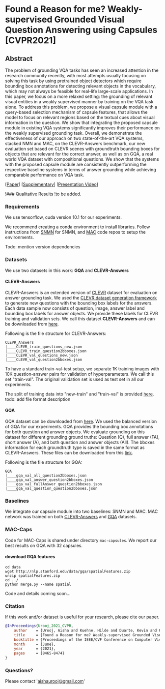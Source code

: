 # Found a Reason for me? Weakly-supervised Grounded Visual Question Answering using Capsules [CVPR2021]

## Abstract
The problem of grounding VQA tasks has seen an increased attention in the research community recently, with most attempts usually focusing on solving this task by using pretrained object detectors which require bounding box annotations for detecting relevant objects in the vocabulary, which may not always be feasible for real-life large-scale applications.
In this paper, we focus on a more relaxed setting: the grounding of relevant visual entities in a weakly supervised manner by training on the VQA task alone. To address this problem, we propose a visual capsule module with a query-based selection mechanism of capsule features, that allows the model to focus on relevant regions based on the textual cues about visual information in the question. We show that integrating the proposed capsule module in existing VQA systems significantly improves their performance on the weakly supervised grounding task. Overall, we demonstrate the effectiveness of our approach on two state-of-the-art VQA systems, stacked NMN and MAC, on the CLEVR-Answers benchmark, our new evaluation set based on CLEVR scenes with groundtruth bounding boxes for objects that are relevant for the correct answer, as well as on GQA, a real world VQA dataset with compositional questions. We show that the systems with the proposed capsule module are consistently outperforming the respective baseline systems in terms of answer grounding while achieving comparable performance on VQA task.

[[Paper](https://www.crcv.ucf.edu/wp-content/uploads/2018/11/Found-a-Reason-for-me.pdf)] [[Supplementary](https://www.crcv.ucf.edu/wp-content/uploads/2018/11/Found-a-Reason-for-me_Supp.pdf)] [[Presentation Video]()]

!### Qualitative Results
!to be added.


### Requirements
We use tensorflow, cuda version 10.1 for our experiments. 

We recommend creating a conda environment to install libraries.
Follow instructions from [SNMN](https://github.com/ronghanghu/snmn) for SNMN, and [MAC](https://github.com/stanfordnlp/mac-network/tree/master) code repos to setup the environments. 

Todo: mention version dependencies

### Datasets
We use two datasets in this work: **GQA** and **CLEVR-Answers**

#### CLEVR-Answers
CLEVR-Answers is an extended version of [CLEVR](https://cs.stanford.edu/people/jcjohns/clevr/) dataset for evaluation on answer grounding task. 
We used the [CLEVR dataset generation framework](https://github.com/facebookresearch/clevr-dataset-gen/blob/master/question_generation/README.md) to generate new questions with the bounding box labels for the answers. Each data sample now consists of question, image, answer label and bounding box labels for answer objects.
We provide these labels for CLEVR training and validation sets. 
We call this dataset **CLEVR-Answers** and can be downloaded from [here](https://1drv.ms/u/s!AtxSFigVVA5JhPUP9Pb7xcBFQ5m7rQ?e=wQuzf7).

Following is the file structure for CLEVR-Answers:
```
CLEVR_Answers
|____CLEVR_train_questions_new.json
|____CLEVR_train_question2bboxes.json
|____CLEVR_val_questions_new.json
|____CLEVR_val_question2bboxes.json

```
To have a standard train-val-test setup, we separate 1K training images with 10K question-answer pairs for validation of hyperparameters. We call this set "train-val".
The original validation set is used as test set in all our experiments.

The split of training data into "new-train" and "train-val" is provided [here](https://1drv.ms/u/s!AtxSFigVVA5JhPUQa3fKWdCKZFcyWA?e=x8ryKH).
todo: add file format description

#### GQA
GQA dataset can be downloaded from [here](https://cs.stanford.edu/people/dorarad/gqa/download.html). 
We used the balanced version of GQA for our experiments. 
GQA provides the bounding box annotations for both question and answer objects. We evaluate grounding on this dataset for different grounding ground truths: Question (Q), full answer (FA), short answer (A), and both question and answer objects (All). The bboxes information for each groundtruth type is saved in the same format as CLEVR-Answers. These files can be downloaded from this [link](https://1drv.ms/u/s!AtxSFigVVA5JhPUVHmUpAC7oI7wE5A?e=BX9sLA).

Following is the file structure for GQA:
```
GQA
|____gqa_val_all_question2bboxes.json
|____gqa_val_answer_question2bboxes.json
|____gqa_val_fullAnswer_question2bboxes.json
|____gqa_val_question_question2bboxes.json

```

### Baselines
We integrate our capsule module into two baselines: SNMN and MAC. 
MAC network was trained on both [CLEVR-Answers](https://github.com/stanfordnlp/mac-network/tree/master) and [GQA](https://github.com/stanfordnlp/mac-network/tree/gqa) datasets.

### MAC-Caps
Code for MAC-Caps is shared under directory `mac-capsules`. We report our best results on GQA with 32 capsules. 

#### download GQA features

```
cd data
wget http://nlp.stanford.edu/data/gqa/spatialFeatures.zip
unzip spatialFeatures.zip
cd ../
python merge.py --name spatial 
```

Code and details coming soon...

### Citation
If this work and/or dataset is useful for your research, please cite our paper.

```bibtex
@InProceedings{Urooj_2021_CVPR,
    author    = {Urooj, Aisha and Kuehne, Hilde and Duarte, Kevin and Gan, Chuang and Lobo, Niels and Shah, Mubarak},
    title     = {Found a Reason for me? Weakly-supervised Grounded Visual Question Answering using Capsules},
    booktitle = {Proceedings of the IEEE/CVF Conference on Computer Vision and Pattern Recognition (CVPR)},
    month     = {June},
    year      = {2021},
    pages     = {8465-8474}
}
```

### Questions?
Please contact 'aishaurooj@gmail.com'


